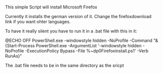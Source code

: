 This simple Script will install Microsoft Firefox

Currently it installs the german version of it. Change the firefoxdownload link if you want ohter languages.

To have it really silent you have to run it in a .bat file with this in it:

@ECHO OFF
PowerShell.exe -windowstyle hidden -NoProfile -Command "& {Start-Process PowerShell.exe -ArgumentList '-windowstyle hidden -NoProfile -ExecutionPolicy Bypass -File %~dp0Firefoxinstall.ps1' -Verb RunAs}"

The .bat file needs to be in the same directory as the sricpt
